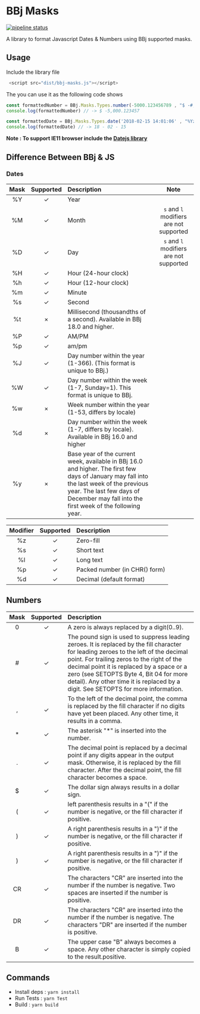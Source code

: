 # BBj Masks

[![pipeline status](https://git.storesandbox.de/hyyan/bbj-masks/badges/master/pipeline.svg)](https://git.storesandbox.de/hyyan/bbj-masks/commits/master)

A library to format Javascript Dates & Numbers using BBj supported masks.

## Usage 

Include the library file 

```js 
 <script src="dist/bbj-masks.js"></script>
```

The you can use it as the following code shows

```js
const formattedNumber = BBj.Masks.Types.number(-5000.123456789 , "$ -#,##0.######")
console.log(formattedNumber) // -> $ -5,000.123457

const formattedDate = BBj.Masks.Types.date('2018-02-15 14:01:06' , "%Yz - %Mz - %Dz")
console.log(formattedDate) // -> 18 - 02 - 15
```

**Note : To support IE11 browser include the [Datejs library](http://www.datejs.com/)**


## Difference Between BBj & JS

### Dates

| Mask          | Supported     | Description|  Note|
|:-------------: |:-------------:|:----------|:--------:|
| %Y      | ✓ |Year|
| %M      | ✓ |Month| `s` and  `l` modifiers are not supported
| %D      | ✓ |Day| `s` and  `l` modifiers are not supported
| %H      | ✓ |Hour (24-hour clock)|
| %h      | ✓ |Hour (12-hour clock)|
| %m      | ✓ |Minute|
| %s      | ✓ |Second|
| %t      | × |Millisecond (thousandths of a second). Available in BBj 18.0 and higher.|
| %P      | ✓ |AM/PM|
| %p      | ✓ |am/pm|
| %J      | ✓ |	Day number within the year (1-366). (This format is unique to BBj.)|
| %W      | ✓ |Day number within the week (1-7, Sunday=1). This format is unique to BBj.
| %w      | × |Week number within the year (1-53, differs by locale)|
| %d      | × |Day number within the week (1-7, differs by locale). Available in BBj 16.0 and higher
| %y      | × |	Base year of the current week, available in BBj 16.0 and higher. The first few days of January may fall into the last week of the previous year. The last few days of December may fall into the first week of the following year.|

| Modifier          | Supported     | Description|
|:-------------: |:-------------:|:----------|
| %z      | ✓ |Zero-fill|
| %s      | ✓ |Short text|
| %l      | ✓ |Long text|
| %p      | ✓ |Packed number (in CHR() form)|
| %d      | ✓ |Decimal (default format)|


## Numbers 

| Mask          | Supported     | Description|
|:-------------: |:-------------:|:----------|
| 0      | ✓ |A zero is always replaced by a digit(0..9).|
| #      | ✓ |The pound sign is used to suppress leading zeroes. It is replaced by the fill character for leading zeroes to the left of the decimal point. For trailing zeros to the right of the decimal point it is replaced by a space or a zero (see SETOPTS Byte 4, Bit $04$ for more detail). Any other time it is replaced by a digit. See SETOPTS for more information.|
| ,      | ✓ |To the left of the decimal point, the comma is replaced by the fill character if no digits have yet been placed. Any other time, it results in a comma.|
| *      | ✓ |The asterisk "*" is inserted into the number.|
| .      | ✓ |The decimal point is replaced by a decimal point if any digits appear in the output mask. Otherwise, it is replaced by the fill character. After the decimal point, the fill character becomes a space.|
| $      | ✓ |The dollar sign always results in a dollar sign.|
| (      | ✓ |left parenthesis results in a "(" if the number is negative, or the fill character if positive.|
| )      | ✓ |A right parenthesis results in a ")" if the number is negative, or the fill character if positive.|
| )      | ✓ |A right parenthesis results in a ")" if the number is negative, or the fill character if positive.|
| CR      | ✓ |	The characters "CR" are inserted into the number if the number is negative. Two spaces are inserted if the number is positive.|
| DR      | ✓ |	The characters "CR" are inserted into the number if the number is negative. The characters "DR" are inserted if the number is positive.|
| B      | ✓ | The upper case "B" always becomes a space. Any other character is simply copied to the result.positive.|

## Commands 

* Install deps : `yarn install`
* Run Tests : `yarn Test`
* Build : `yarn build`

